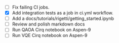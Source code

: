 * [ ] Fix failing CI jobs.
* [X] Add integration tests as a job in ci.yml workflow.
* [ ] Add a docs/tutorials/rigetti/getting_started.ipynb
* [ ] Review and polish markdown docs
* [ ] Run QAOA Cirq notebook on Aspen-9
* [ ] Run VQE Cirq notebook on Aspen-9